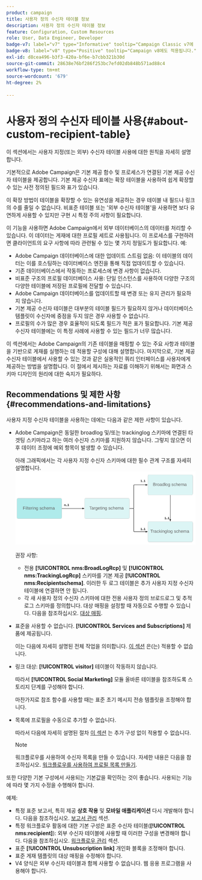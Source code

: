 ```yaml
---
product: campaign
title: 사용자 정의 수신자 테이블 정보
description: 사용자 정의 수신자 테이블 정보
feature: Configuration, Custom Resources
role: User, Data Engineer, Developer
badge-v7: label="v7" type="Informative" tooltip="Campaign Classic v7에 적용"
badge-v8: label="v8" type="Positive" tooltip="Campaign v8에도 적용됩니다."
exl-id: d8cea496-b3f3-420a-bf6e-b7cbb321b30d
source-git-commit: 28638e76bf286f253bc7efd02db848b571ad88c4
workflow-type: tm+mt
source-wordcount: '679'
ht-degree: 2%

---
```


# 사용자 정의 수신자 테이블 사용{#about-custom-recipient-table}

이 섹션에서는 사용자 지정(또는 외부) 수신자 테이블 사용에 대한 원칙을 자세히 설명합니다.

기본적으로 Adobe Campaign은 기본 제공 함수 및 프로세스가 연결된 기본 제공 수신자 테이블을 제공합니다. 기본 제공 수신자 표에는 확장 테이블을 사용하여 쉽게 확장할 수 있는 사전 정의된 필드와 표가 있습니다.

이 확장 방법이 테이블을 확장할 수 있는 유연성을 제공하는 경우 테이블 내 필드나 링크의 수를 줄일 수 없습니다. 비표준 테이블 또는 &#39;외부 수신자 테이블&#39;을 사용하면 보다 유연하게 사용할 수 있지만 구현 시 특정 주의 사항이 필요합니다.

이 기능을 사용하면 Adobe Campaign에서 외부 데이터베이스의 데이터를 처리할 수 있습니다. 이 데이터는 게재에 대한 프로필 세트로 사용됩니다. 이 프로세스를 구현하려면 클라이언트의 요구 사항에 따라 관련될 수 있는 몇 가지 정밀도가 필요합니다. 예:

* Adobe Campaign 데이터베이스에 대한 업데이트 스트림 없음: 이 테이블의 데이터는 이를 호스팅하는 데이터베이스 엔진을 통해 직접 업데이트할 수 있습니다.
* 기존 데이터베이스에서 작동하는 프로세스에 변경 사항이 없습니다.
* 비표준 구조의 프로필 데이터베이스 사용: 단일 인스턴스를 사용하여 다양한 구조의 다양한 테이블에 저장된 프로필에 전달할 수 있습니다.
* Adobe Campaign 데이터베이스를 업데이트할 때 변경 또는 유지 관리가 필요하지 않습니다.
* 기본 제공 수신자 테이블은 대부분의 테이블 필드가 필요하지 않거나 데이터베이스 템플릿이 수신자에 중점을 두지 않은 경우 사용할 수 없습니다.
* 프로필의 수가 많은 경우 효율적이 되도록 필드가 적은 표가 필요합니다. 기본 제공 수신자 테이블에는 이 특정 사례에 사용할 수 있는 필드가 너무 많습니다.

이 섹션에서는 Adobe Campaign의 기존 테이블을 매핑할 수 있는 주요 사항과 테이블을 기반으로 게재를 실행하는 데 적용할 구성에 대해 설명합니다. 마지막으로, 기본 제공 수신자 테이블에서 사용할 수 있는 것과 같은 실용적인 쿼리 인터페이스를 사용자에게 제공하는 방법을 설명합니다. 이 절에서 제시하는 자료를 이해하기 위해서는 화면과 스키마 디자인의 원리에 대한 숙지가 필요하다.

## Recommendations 및 제한 사항 {#recommendations-and-limitations}

사용자 지정 수신자 테이블을 사용하는 데에는 다음과 같은 제한 사항이 있습니다.

* Adobe Campaign은 동일한 broadlog 및/또는 trackinglog 스키마에 연결된 타겟팅 스키마라고 하는 여러 수신자 스키마를 지원하지 않습니다. 그렇지 않으면 이후 데이터 조정에 예외 항목이 발생할 수 있습니다.

  아래 그래픽에서는 각 사용자 지정 수신자 스키마에 대한 필수 관계 구조를 자세히 설명합니다.
  ![](assets/custom_recipient_limitation.png)

  권장 사항:

   * 전용 **[!UICONTROL nms:BroadLogRcp]** 및 **[!UICONTROL nms:TrackingLogRcp]** 스키마를 기본 제공 **[!UICONTROL nms:Recipientschema]**. 이러한 두 로그 테이블은 추가 사용자 지정 수신자 테이블에 연결하면 안 됩니다.
   * 각 새 사용자 정의 수신자 스키마에 대한 전용 사용자 정의 브로드로그 및 추적 로그 스키마를 정의합니다. 대상 매핑을 설정할 때 자동으로 수행할 수 있습니다. 다음을 참조하십시오. [대상 매핑](../../configuration/using/target-mapping.md).

* 표준을 사용할 수 없습니다. **[!UICONTROL Services and Subscriptions]** 제품에 제공됩니다.

  이는 다음에 자세히 설명된 전체 작업을 의미합니다. [이 섹션](../../delivery/using/managing-subscriptions.md) 은(는) 적용할 수 없습니다.

* 링크 대상: **[!UICONTROL visitor]** 테이블이 작동하지 않습니다.

  따라서 **[!UICONTROL Social Marketing]** 모듈 올바른 테이블을 참조하도록 스토리지 단계를 구성해야 합니다.

  마찬가지로 참조 함수를 사용할 때는 표준 초기 메시지 전송 템플릿을 조정해야 합니다.

* 목록에 프로필을 수동으로 추가할 수 없습니다.

  따라서 다음에 자세히 설명된 절차 [이 섹션](../../platform/using/creating-and-managing-lists.md) 는 추가 구성 없이 적용할 수 없습니다.

  >[!NOTE]
  >
  >워크플로우를 사용하여 수신자 목록을 만들 수 있습니다. 자세한 내용은 다음을 참조하십시오. [워크플로우를 사용하여 프로필 목록 만들기](../../configuration/using/creating-a-profile-list-with-a-workflow.md).

또한 다양한 기본 구성에서 사용되는 기본값을 확인하는 것이 좋습니다. 사용되는 기능에 따라 몇 가지 수정을 수행해야 합니다.

예제:

* 특정 표준 보고서, 특히 제공 **상호 작용** 및 **모바일 애플리케이션** 다시 개발해야 합니다. 다음을 참조하십시오. [보고서 관리](../../configuration/using/managing-reports.md) 섹션.
* 특정 워크플로우 활동에 대한 기본 구성은 표준 수신자 테이블(**[!UICONTROL nms:recipient]**): 외부 수신자 테이블에 사용할 때 이러한 구성을 변경해야 합니다. 다음을 참조하십시오. [워크플로우 관리](../../configuration/using/managing-workflows.md) 섹션.
* 표준 **[!UICONTROL Unsubscription link]** 개인화 블록을 조정해야 합니다.
* 표준 게재 템플릿의 대상 매핑을 수정해야 합니다.
* V4 양식은 외부 수신자 테이블과 함께 사용할 수 없습니다. 웹 응용 프로그램을 사용해야 합니다.
